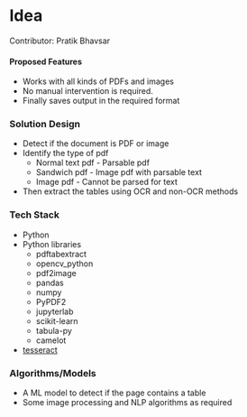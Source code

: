# Idea
Contributor: Pratik Bhavsar

#### Proposed Features
 - Works with all kinds of PDFs and images
 - No manual intervention is required.
 - Finally saves output in the required format

### Solution Design
- Detect if the document is PDF or image
- Identify the type of pdf
    - Normal text pdf - Parsable pdf
    - Sandwich pdf - Image pdf with parsable text
    - Image pdf - Cannot be parsed for text
- Then extract the tables using OCR and non-OCR methods

### Tech Stack
- Python
- Python libraries
    - pdftabextract
    - opencv_python
    - pdf2image
    - pandas
    - numpy
    - PyPDF2
    - jupyterlab
    - scikit-learn
    - tabula-py
    - camelot
- [tesseract](https://github.com/tesseract-ocr/tesseract)

### Algorithms/Models
- A ML model to detect if the page contains a table
- Some image processing and NLP algorithms as required
